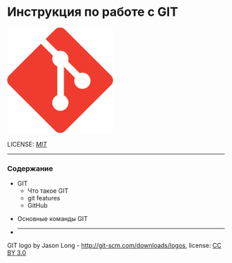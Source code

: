 <link rel="stylesheet" href="./src/assets/css">

# Инструкция по работе с GIT

![](./src/assets/images/GitIcon.svg)

LICENSE: _[MIT](./license.md)_

---

### Содержание

- GIT
  - Что такое GIT
  - git features
  - GitHub

* Основные команды GIT
* ---

GIT logo by Jason Long - http://git-scm.com/downloads/logos, license: [CC BY 3.0](https://creativecommons.org/licenses/by/3.0/)
